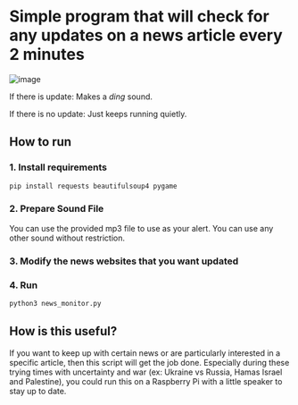 # Simple program that will check for any updates on a news article every 2 minutes
![image](https://github.com/ZeraAI/news-alert-checker/assets/43397999/5c292057-59a2-4f5c-b344-37b2c33f7023)


If there is update: Makes a *ding* sound.

If there is no update: Just keeps running quietly.


## How to run
### 1. Install requirements
```bash
pip install requests beautifulsoup4 pygame
```

### 2. Prepare Sound File
You can use the provided mp3 file to use as your alert. You can use any other sound without restriction.

### 3. Modify the news websites that you want updated

### 4. Run
```bash
python3 news_monitor.py
```

## How is this useful?
If you want to keep up with certain news or are particularly interested in a specific article, then this script will get the job done.
Especially during these trying times with uncertainty and war (ex: Ukraine vs Russia, Hamas Israel and Palestine), you could run this on a Raspberry Pi with a little speaker to stay up to date.
